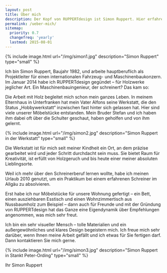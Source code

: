 ```yaml
---
layout: post
title: Über mich
description: Der Kopf von RUPPERTdesign ist Simon Ruppert. Hier erfahren Sie mehr über RUPPERTdesign und seinen Gründer und Geschäftsführer Simon Ruppert.
permalink: /ueber-mich/
sitemap:
  priority: 0.7
  changefreq: 'yearly'
  lastmod: 2015-08-01
---
```


{% include image.html url="/img/simon1.jpg" description="Simon Ruppert" type="small" %}

Ich bin Simon Ruppert, Baujahr 1982, und arbeite hauptberuflich als Projektleiter für einen internationalen Fahrzeug- und Maschinenbaukonzern.
Im Januar 2014 habe ich RUPPERTdesign gegündet – für Holzwerke jeglicher Art. 
Ein Maschinenbauingenieur, der schreinert? Das kam so:

Die Arbeit mit Holz begleitet mich schon mein ganzes Leben. 
In meinem Elternhaus in Unterfranken hat mein Vater Alfons seine Werkstatt, 
die den Status „Hobbywerkstatt“ inzwischen fast hinter sich gelassen hat. 
Hier sind viele unserer Möbelstücke entstanden. 
Mein Bruder Stefan und ich haben ihm dabei oft über die Schulter geschaut, 
haben geholfen und von ihm gelernt.

{% include image.html url="/img/simon2.jpg" description="Simon Ruppert in der Werkstatt" type="small" %}

Die Werkstatt ist für mich seit meiner Kindheit ein Ort, 
an dem präzise gearbeitet wird und jeder Schritt durchdacht sein muss. 
Sie bietet Raum für Kreativität, ist erfüllt von Holzgeruch 
und bis heute einer meiner absoluten Lieblingsorte. 

Weil ich mehr über den Schreinerberuf lernen wollte, 
habe ich meinen Urlaub 2010 genutzt, 
um ein Praktikum bei einem erfahrenen Schreiner im Allgäu zu absolvieren.


Erst habe ich nur Möbelstücke für unsere Wohnung gefertigt – ein Bett, 
einen ausziehbaren Esstisch und einen Wohnzimmertisch aus Nussbaumholz zum Beispiel – 
dann auch für Freunde und mit der Gründung von RUPPERTdesign 
hat das Ganze eine Eigendynamik über Empfehlungen angenommen, was mich sehr freut. 

Ich bin ein sehr visueller Mensch – 
tolle Materialien und ein außergewöhnliches und klares Design begeistern mich. 
Ich freue mich sehr darüber, wenn Ihnen meine Arbeit gefällt und ich etwas für Sie fertigen darf. 
Dann kontaktieren Sie mich gerne.

{% include image.html url="/img/simon3.jpg" description="Simon Ruppert in Stankt Peter-Ording" type="small" %}

Ihr Simon Ruppert

